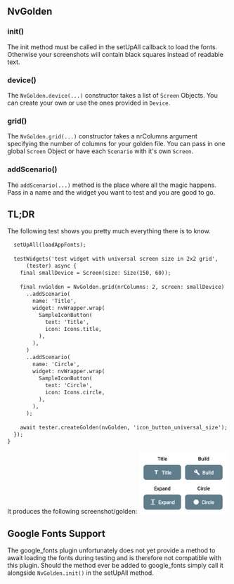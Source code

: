 ## NvGolden
### init()
The init method must be called in the setUpAll callback to load the fonts. Otherwise your screenshots will contain black squares instead of readable text. 

### device()
The `NvGolden.device(...)` constructor takes a list of `Screen` Objects. You can create your own or use the ones provided in `Device`.

### grid()
The `NvGolden.grid(...)` constructor takes a nrColumns argument specifying the number of columns for your golden file. You can pass in one global `Screen` Object or have each `Scenario` with it's own `Screen`. 

### addScenario()
The `addScenario(...)` method is the place where all the magic happens. Pass in a name and the widget you want to test and you are good to go.

## TL;DR
The following test shows you pretty much everything there is to know. 
```void main() {
  setUpAll(loadAppFonts);

  testWidgets('test widget with universal screen size in 2x2 grid',
      (tester) async {
    final smallDevice = Screen(size: Size(150, 60));

    final nvGolden = NvGolden.grid(nrColumns: 2, screen: smallDevice)
      ..addScenario(
        name: 'Title',
        widget: nvWrapper.wrap(
          SampleIconButton(
            text: 'Title',
            icon: Icons.title,
          ),
        ),
      )
      ..addScenario(
        name: 'Circle',
        widget: nvWrapper.wrap(
          SampleIconButton(
            text: 'Circle',
            icon: Icons.circle,
          ),
        ),
      );

    await tester.createGolden(nvGolden, 'icon_button_universal_size');
  });
}
```

It produces the following screenshot/golden:
<img src="example/test/goldens/icon_button_universal_size.png" alt="icon buttons" width=200\>

## Google Fonts Support
The google_fonts plugin unfortunately does not yet provide a method to await loading the fonts during testing and is therefore not compatible with this plugin. Should the method ever be added to google_fonts simply call it alongside `NvGolden.init()` in the setUpAll method. 